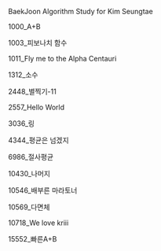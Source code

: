 BaekJoon Algorithm Study for Kim Seungtae

1000_A+B

1003_피보나치 함수

1011_Fly me to the Alpha Centauri

1312_소수

2448_별찍기-11

2557_Hello World

3036_링

4344_평균은 넘겠지

6986_절사평균

10430_나머지

10546_배부른 마라토너

10569_다면체

10718_We love kriii

15552_빠른A+B
